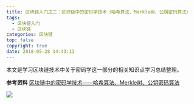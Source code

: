 ```yaml
---
title: 区块链入门之二：区块链中的密码学技术（哈希算法、Merkle树、公钥密码算法）
tags:
  - 区块链入门
  - 区块链
categories: 区块链
top: false
copyright: true
date: 2018-05-28 14:43:11
---
```

本文是学习区块链技术中关于密码学这一部分的相关知识点学习总结整理。
<!--more-->

**参考资料**
[区块链中的密码学技术——哈希算法、Merkle树、公钥密码算法](https://blog.csdn.net/GuoXuan_CHN/article/details/78913335)

![](http://oankigr4l.bkt.clouddn.com/wexin.png)